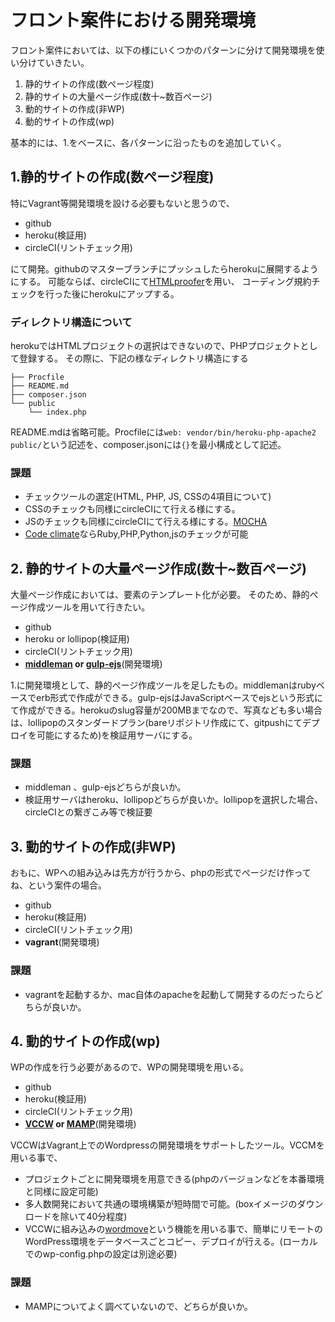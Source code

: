 # フロント案件における開発環境

フロント案件においては、以下の様にいくつかのパターンに分けて開発環境を使い分けていきたい。

1. 静的サイトの作成(数ぺージ程度)
2. 静的サイトの大量ぺージ作成(数十~数百ぺージ)
3. 動的サイトの作成(非WP)
4. 動的サイトの作成(wp)

基本的には、1.をベースに、各パターンに沿ったものを追加していく。

## 1.静的サイトの作成(数ぺージ程度)
特にVagrant等開発環境を設ける必要もないと思うので、

* github
* heroku(検証用)
* circleCI(リントチェック用)

にて開発。githubのマスターブランチにプッシュしたらherokuに展開するようにする。
可能ならば、circleCIにて[HTMLproofer](https://github.com/gjtorikian/html-proofer)を用い、
コーディング規約チェックを行った後にherokuにアップする。

### ディレクトリ構造について
herokuではHTMLプロジェクトの選択はできないので、PHPプロジェクトとして登録する。
その際に、下記の様なディレクトリ構造にする

```
├── Procfile
├── README.md
├── composer.json
└── public
    └── index.php
```

README.mdは省略可能。Procfileには`web: vendor/bin/heroku-php-apache2 public/`という記述を、composer.jsonには`{}`を最小構成として記述。

### 課題

* チェックツールの選定(HTML, PHP, JS, CSSの4項目について)
* CSSのチェックも同様にcircleCIにて行える様にする。
* JSのチェックも同様にcircleCIにて行える様にする。[MOCHA](https://mochajs.org/)
* [Code climate](https://codeclimate.com/)ならRuby,PHP,Python,jsのチェックが可能

## 2. 静的サイトの大量ぺージ作成(数十~数百ぺージ)
大量ぺージ作成においては、要素のテンプレート化が必要。
そのため、静的ぺージ作成ツールを用いて行きたい。

* github
* heroku or lollipop(検証用) 
* circleCI(リントチェック用)
* __[middleman](https://middlemanapp.com/jp/) or [gulp-ejs](https://www.npmjs.com/package/gulp-ejs)__(開発環境)

1.に開発環境として、静的ぺージ作成ツールを足したもの。middlemanはrubyベースでerb形式で作成ができる。gulp-ejsはJavaScriptベースでejsという形式にて作成ができる。herokuのslug容量が200MBまでなので、写真なども多い場合は、lollipopのスタンダードプラン(bareリポジトリ作成にて、gitpushにてデプロイを可能にするため)を検証用サーバにする。

### 課題

* middleman 、gulp-ejsどちらが良いか。
* 検証用サーバはheroku、lollipopどちらが良いか。lollipopを選択した場合、circleCIとの繋ぎこみ等で検証要

## 3. 動的サイトの作成(非WP)
おもに、WPへの組み込みは先方が行うから、phpの形式でぺージだけ作ってね、という案件の場合。

* github
* heroku(検証用)
* circleCI(リントチェック用)
* __vagrant__(開発環境)

### 課題

* vagrantを起動するか、mac自体のapacheを起動して開発するのだったらどちらが良いか。

## 4. 動的サイトの作成(wp)
WPの作成を行う必要があるので、WPの開発環境を用いる。

* github
* heroku(検証用)
* circleCI(リントチェック用)
* __[VCCW](http://vccw.cc/) or [MAMP](https://www.mamp.info/en/)__(開発環境)

VCCWはVagrant上でのWordpressの開発環境をサポートしたツール。VCCMを用いる事で、
- プロジェクトごとに開発環境を用意できる(phpのバージョンなどを本番環境と同様に設定可能)
- 多人数開発において共通の環境構築が短時間で可能。(boxイメージのダウンロードを除いて40分程度)
- VCCWに組み込みの[wordmove](https://github.com/welaika/wordmove)という機能を用いる事で、簡単にリモートのWordPress環境をデータベースごとコピー、デプロイが行える。(ローカルでのwp-config.phpの設定は別途必要)

### 課題

* MAMPについてよく調べていないので、どちらが良いか。

